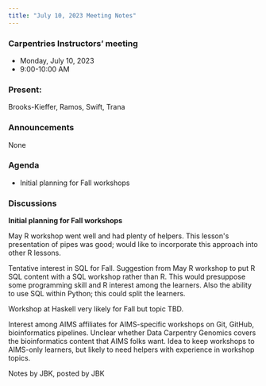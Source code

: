 ```yaml
---
title: "July 10, 2023 Meeting Notes"
---
```

### Carpentries Instructors’ meeting
- Monday, July 10, 2023
- 9:00-10:00 AM

### Present:
Brooks-Kieffer, Ramos, Swift, Trana

### Announcements
None

### Agenda
- Initial planning for Fall workshops

### Discussions

**Initial planning for Fall workshops**

May R workshop went well and had plenty of helpers. This lesson's presentation of pipes was good; would like to incorporate this approach into other R lessons.

Tentative interest in SQL for Fall. Suggestion from May R workshop to put R SQL content with a SQL workshop rather than R. This would presuppose some programming skill and R interest among the learners. Also the ability to use SQL within Python; this could split the learners.

Workshop at Haskell very likely for Fall but topic TBD.

Interest among AIMS affiliates for AIMS-specific workshops on Git, GitHub, bioinformatics pipelines. Unclear whether Data Carpentry Genomics covers the bioinformatics content that AIMS folks want. Idea to keep workshops to AIMS-only learners, but likely to need helpers with experience in workshop topics.


Notes by JBK, posted by JBK
